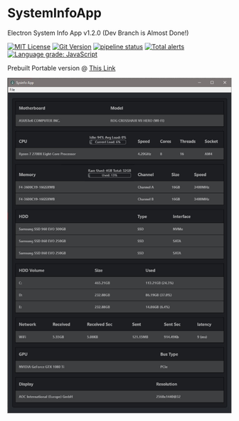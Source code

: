 # SystemInfoApp
Electron System Info App v1.2.0 (Dev Branch is Almost Done!)

[![MIT License](https://img.shields.io/github/license/nrpatten/SysInfoApp.svg?color=success)](https://github.com/nrpatten/wmic-sys-info/blob/master/LICENSE)
[![Git Version](https://img.shields.io/github/package-json/v/nrpatten/SysinfoApp.svg?color=success)]()
[![pipeline status](https://img.shields.io/gitlab/pipeline/nrpatten/SysInfoApp.svg)](https://gitlab.com/nrpatten/SysInfoApp/commits/master)
[![Total alerts](https://img.shields.io/lgtm/alerts/g/nrpatten/SysInfoApp.svg?logo=lgtm&logoWidth=18)](https://lgtm.com/projects/g/nrpatten/SysInfoApp/alerts/)
[![Language grade: JavaScript](https://img.shields.io/lgtm/grade/javascript/g/nrpatten/SysInfoApp.svg?logo=lgtm&logoWidth=18)](https://lgtm.com/projects/g/nrpatten/SysInfoApp/context:javascript)

Prebuilt Portable version @ [This Link](https://github.com/nrpatten/SysInfoApp/releases/tag/v1.2)

![SysInfoApp](SysInfoApp.jpg)
